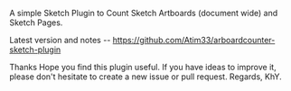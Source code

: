 A simple Sketch Plugin to Count Sketch Artboards (document wide) and Sketch Pages.


Latest version and notes --
https://github.com/Atim33/arboardcounter-sketch-plugin


Thanks
Hope you find this plugin useful. If you have ideas to improve it, please don't hesitate to create a new issue or pull request. Regards, KhY.

